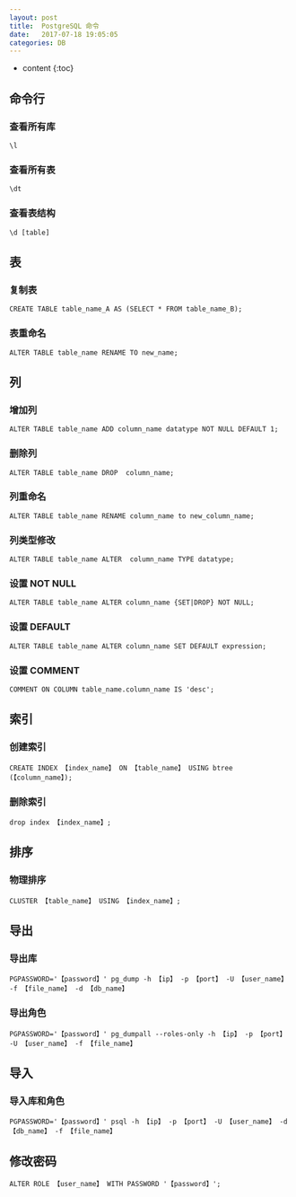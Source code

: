 ```yaml
---
layout: post
title:  PostgreSQL 命令
date:   2017-07-18 19:05:05
categories: DB
---
```


* content
{:toc}

## 命令行

### 查看所有库

	\l

### 查看所有表

	\dt
	
### 查看表结构

	\d [table]

## 表

### 复制表

	CREATE TABLE table_name_A AS (SELECT * FROM table_name_B);

### 表重命名  

	ALTER TABLE table_name RENAME TO new_name;
	
## 列

### 增加列 

	ALTER TABLE table_name ADD column_name datatype NOT NULL DEFAULT 1;
	
### 删除列  

	ALTER TABLE table_name DROP  column_name; 
	
### 列重命名
  
	ALTER TABLE table_name RENAME column_name to new_column_name;
	
### 列类型修改  

	ALTER TABLE table_name ALTER  column_name TYPE datatype;
	
### 设置 NOT NULL
  
	ALTER TABLE table_name ALTER column_name {SET|DROP} NOT NULL; 

### 设置 DEFAULT

	ALTER TABLE table_name ALTER column_name SET DEFAULT expression;
	
### 设置 COMMENT

	COMMENT ON COLUMN table_name.column_name IS 'desc';
	
## 索引

### 创建索引

	CREATE INDEX 【index_name】 ON 【table_name】 USING btree (【column_name】);

### 删除索引

	drop index 【index_name】;
	
## 排序

### 物理排序

	CLUSTER 【table_name】 USING 【index_name】;
	
## 导出

### 导出库

	PGPASSWORD='【password】' pg_dump -h 【ip】 -p 【port】 -U 【user_name】 -f 【file_name】 -d 【db_name】

### 导出角色

	PGPASSWORD='【password】' pg_dumpall --roles-only -h 【ip】 -p 【port】 -U 【user_name】 -f 【file_name】

## 导入

### 导入库和角色

	PGPASSWORD='【password】' psql -h 【ip】 -p 【port】 -U 【user_name】 -d 【db_name】 -f 【file_name】

## 修改密码

	ALTER ROLE 【user_name】 WITH PASSWORD '【password】';



